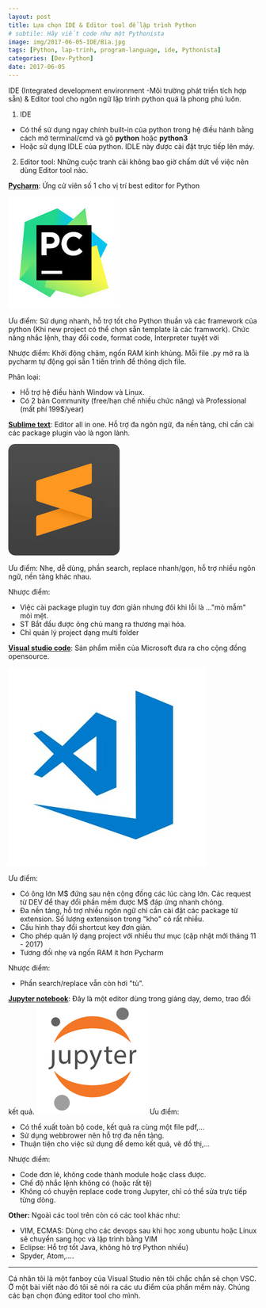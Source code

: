 ```yaml
---
layout: post
title: Lựa chọn IDE & Editor tool để lập trình Python
# subtile: Hãy viết code như một Pythonista
image: img/2017-06-05-IDE/Bia.jpg
tags: [Python, lap-trinh, program-language, ide, Pythonista]
categories: [Dev-Python]
date: 2017-06-05
---
```


IDE (Integrated development environment -Môi trường phát triển tích hợp sẵn) & Editor tool cho ngôn ngữ lập trình python quá là phong phú luôn.

1. IDE
- Có thể sử dụng ngay chính built-in của python trong hệ điều hành bằng cách mở terminal/cmd và gõ **python** hoặc **python3**
- Hoặc sử dụng IDLE của python. IDLE này được cài đặt trực tiếp lên máy.

2. Editor tool: Những cuộc tranh cãi không bao giờ chấm dứt về việc nên dùng Editor tool nào. 

**[Pycharm](https://www.jetbrains.com/pycharm/)**: Ứng cử viên số 1 cho vị trí best editor for Python

![Pycharm](/img/2017-06-05-IDE/Pycharm.jpg)

Ưu điểm: Sử dụng nhanh, hỗ trợ tốt cho Python thuần và các framework của python (Khi new project có thể chọn sẵn template là các framwork). Chức năng nhắc lệnh, thay đổi code, format code, Interpreter tuyệt vời

Nhược điểm: Khởi động chậm, ngốn RAM kinh khủng. Mỗi file .py mở ra là pycharm tự động gọi sẵn 1 tiến trình để thông dịch file.

Phân loại: 
- Hỗ trợ hệ điều hành Window và Linux. 
- Có 2 bản Community (free/hạn chế nhiều chức năng) và Professional (mất phí 199$/year)

**[Sublime text](https://www.sublimetext.com/)**: Editor all in one. Hỗ trợ đa ngôn ngữ, đa nền tảng, chỉ cần cài các package plugin vào là ngon lành.

![Sublimetext](/img/2017-06-05-IDE/Sublimetext.jpg)


Ưu điểm: Nhẹ, dễ dùng, phần search, replace nhanh/gọn, hỗ trợ nhiều ngôn ngữ, nền tảng khác nhau.

Nhược điểm: 
- Việc cài package plugin tuy đơn giản nhưng đôi khi lỗi là ..."mò mẫm" mỏi mệt.
- ST Bắt đầu được ông chủ mang ra thương mại hóa.
- Chỉ quản lý project dạng multi folder 

**[Visual studio code](https://code.visualstudio.com/)**: Sản phẩm miễn của Microsoft đưa ra cho cộng đồng opensource.

![VisualStudioCode](/img/2017-06-05-IDE/Bia.jpg)

Ưu điểm: 
- Có ông lớn M$ đứng sau nên cộng đồng các lúc càng lớn. Các request từ DEV để thay đổi phần mềm được M$ đáp ứng nhanh chóng.
- Đa nền tảng, hỗ trợ nhiều ngôn ngữ chỉ cần cài đặt các package từ extension. Số lượng extensison trong "kho" có rất nhiều. 
- Cấu hình thay đổi shortcut key đơn giản.
- Cho phép quản lý dạng project với nhiều thư mục (cập nhật mới tháng 11 - 2017)
- Tương đối nhẹ và ngốn RAM ít hơn Pycharm

Nhược điểm: 
- Phần search/replace vẫn còn hơi "tù".

**[Jupyter notebook](http://jupyter.org/)**: Đây là một editor dùng trong giảng dạy, demo, trao đổi kết quả.
![Jupyter notebook](/img/2017-06-05-IDE/jupyter.png)
Ưu điểm:
- Có thể xuất toàn bộ code, kết quả ra cùng một file pdf,...
- Sử dụng webbrower nên hỗ trợ đa nền tảng.
- Thuận tiện cho việc sử dụng để demo kết quả, vẽ đồ thị,...

Nhược điểm:
- Code đơn lẻ, không code thành module hoặc class được.
- Chế độ nhắc lệnh không có (hoặc rất tệ)
- Không có chuyện replace code trong Jupyter, chỉ có thể sửa trực tiếp từng dòng.


**Other:** Ngoài các tool trên còn có các tool khác như:
- VIM, ECMAS: Dùng cho các devops sau khi học xong ubuntu hoặc Linux sẽ chuyển sang học và lập trình bằng VIM
- Eclipse: Hỗ trợ tốt Java, không hõ trợ Python nhiều)
- Spyder, Atom,....

------------------------------
Cá nhân tôi là một fanboy của Visual Studio nên tôi chắc chắn sẽ chọn VSC.
Ở một bài viết nào đó tôi sẽ nói ra các ưu điểm của phần mềm này.
Chúng các bạn chọn đúng editor tool cho mình. 
